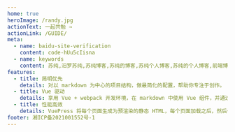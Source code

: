 ```yaml
---
home: true
heroImage: /randy.jpg
actionText: 一起共勉 →
actionLink: /GUIDE/
meta:
  - name: baidu-site-verification
    content: code-hUu5cIisna
  - name: keywords
    content: 苏纯,汨罗苏纯,苏纯博客,苏纯的博客,苏纯个人博客,苏纯的个人博客,前端博客,苏纯前端博客
features:
  - title: 简明优先
    details: 对以 markdown 为中心的项目结构，做最简化的配置，帮助你专注于创作。
  - title: Vue 驱动
    details: 享用 Vue + webpack 开发环境，在 markdown 中使用 Vue 组件，并通过 Vue 开发自定义主题。
  - title: 性能高效
    details: VuePress 将每个页面生成为预渲染的静态 HTML，每个页面加载之后，然后作为单页面应用程序(SPA)运行。
footer: 湘ICP备2021001552号-1
---
```


<!-- https://beian.miit.gov.cn -->
